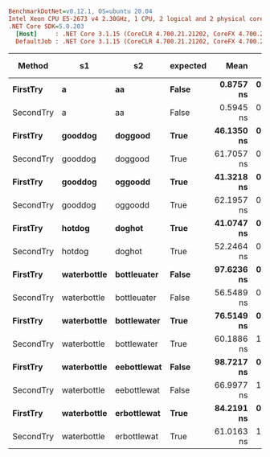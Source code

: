 ``` ini

BenchmarkDotNet=v0.12.1, OS=ubuntu 20.04
Intel Xeon CPU E5-2673 v4 2.30GHz, 1 CPU, 2 logical and 2 physical cores
.NET Core SDK=5.0.203
  [Host]     : .NET Core 3.1.15 (CoreCLR 4.700.21.21202, CoreFX 4.700.21.21402), X64 RyuJIT
  DefaultJob : .NET Core 3.1.15 (CoreCLR 4.700.21.21202, CoreFX 4.700.21.21402), X64 RyuJIT


```
|    Method |          s1 |          s2 | expected |       Mean |     Error |    StdDev |  Gen 0 | Gen 1 | Gen 2 | Allocated |
|---------- |------------ |------------ |--------- |-----------:|----------:|----------:|-------:|------:|------:|----------:|
|  **FirstTry** |           **a** |          **aa** |    **False** |  **0.8757 ns** | **0.0196 ns** | **0.0183 ns** |      **-** |     **-** |     **-** |         **-** |
| SecondTry |           a |          aa |    False |  0.5945 ns | 0.0224 ns | 0.0210 ns |      - |     - |     - |         - |
|  **FirstTry** |     **gooddog** |     **doggood** |     **True** | **46.1350 ns** | **0.6479 ns** | **0.6061 ns** |      **-** |     **-** |     **-** |         **-** |
| SecondTry |     gooddog |     doggood |     True | 61.7057 ns | 0.7973 ns | 0.6658 ns | 0.0020 |     - |     - |      56 B |
|  **FirstTry** |     **gooddog** |     **oggoodd** |     **True** | **41.3218 ns** | **0.3044 ns** | **0.2542 ns** |      **-** |     **-** |     **-** |         **-** |
| SecondTry |     gooddog |     oggoodd |     True | 62.1957 ns | 0.9279 ns | 0.8679 ns | 0.0020 |     - |     - |      56 B |
|  **FirstTry** |      **hotdog** |      **doghot** |     **True** | **41.0747 ns** | **0.2851 ns** | **0.2528 ns** |      **-** |     **-** |     **-** |         **-** |
| SecondTry |      hotdog |      doghot |     True | 52.2464 ns | 0.7823 ns | 0.7317 ns | 0.0018 |     - |     - |      48 B |
|  **FirstTry** | **waterbottle** | **bottleuater** |    **False** | **97.6236 ns** | **0.6984 ns** | **0.6532 ns** |      **-** |     **-** |     **-** |         **-** |
| SecondTry | waterbottle | bottleuater |    False | 56.5489 ns | 0.9322 ns | 0.8263 ns | 0.0027 |     - |     - |      72 B |
|  **FirstTry** | **waterbottle** | **bottlewater** |     **True** | **76.5149 ns** | **0.5204 ns** | **0.4063 ns** |      **-** |     **-** |     **-** |         **-** |
| SecondTry | waterbottle | bottlewater |     True | 60.1886 ns | 1.0503 ns | 0.9824 ns | 0.0027 |     - |     - |      72 B |
|  **FirstTry** | **waterbottle** | **eebottlewat** |    **False** | **98.7217 ns** | **0.8785 ns** | **0.7788 ns** |      **-** |     **-** |     **-** |         **-** |
| SecondTry | waterbottle | eebottlewat |    False | 66.9977 ns | 1.3424 ns | 1.6485 ns | 0.0027 |     - |     - |      72 B |
|  **FirstTry** | **waterbottle** | **erbottlewat** |     **True** | **84.2191 ns** | **0.5376 ns** | **0.4489 ns** |      **-** |     **-** |     **-** |         **-** |
| SecondTry | waterbottle | erbottlewat |     True | 61.0163 ns | 1.1788 ns | 0.9844 ns | 0.0027 |     - |     - |      72 B |
